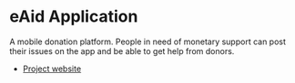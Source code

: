 # eAid Application

A mobile donation platform.
 People in need of monetary support can post their issues
  on the app and be able to get help from donors.


- [Project website](https://eaidapp.github.io)
